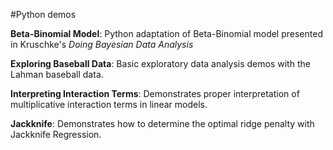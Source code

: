 #Python demos

**Beta-Binomial Model**: Python adaptation of Beta-Binomial model presented in Kruschke's *Doing Bayesian Data Analysis*

**Exploring Baseball Data**: Basic exploratory data analysis demos with the Lahman baseball data.

**Interpreting Interaction Terms**: Demonstrates proper interpretation of multiplicative interaction terms in linear models. 

**Jackknife**: Demonstrates how to determine the optimal ridge penalty with Jackknife Regression. 

